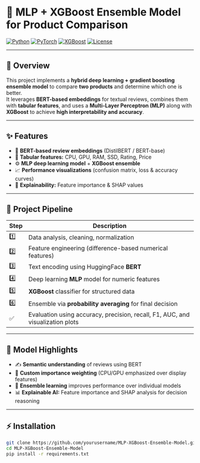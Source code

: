 # 🚀 MLP + XGBoost Ensemble Model for Product Comparison

[![Python](https://img.shields.io/badge/Python-3.9-blue.svg)]()
[![PyTorch](https://img.shields.io/badge/Framework-PyTorch-orange.svg)]()
[![XGBoost](https://img.shields.io/badge/Model-XGBoost-green.svg)]()
[![License](https://img.shields.io/badge/License-MIT-yellow.svg)]()

---

## 📝 Overview

This project implements a **hybrid deep learning + gradient boosting ensemble model** to compare **two products** and determine which one is better.  
It leverages **BERT-based embeddings** for textual reviews, combines them with **tabular features**, and uses a **Multi-Layer Perceptron (MLP)** along with **XGBoost** to achieve **high interpretability and accuracy**.

---

## ✨ Features

- 🧠 **BERT-based review embeddings** (DistilBERT / BERT-base)  
- 🔢 **Tabular features:** CPU, GPU, RAM, SSD, Rating, Price  
- ⚙️ **MLP deep learning model** + **XGBoost ensemble**  
- 📈 **Performance visualizations** (confusion matrix, loss & accuracy curves)  
- 🧮 **Explainability:** Feature importance & SHAP values  

---

## 🧾 Project Pipeline

| Step | Description |
|------|-------------|
| 1️⃣ | Data analysis, cleaning, normalization |
| 2️⃣ | Feature engineering (difference-based numerical features) |
| 3️⃣ | Text encoding using HuggingFace **BERT** |
| 4️⃣ | Deep learning **MLP** model for numeric features |
| 5️⃣ | **XGBoost** classifier for structured data |
| 6️⃣ | Ensemble via **probability averaging** for final decision |
| ✅ | Evaluation using accuracy, precision, recall, F1, AUC, and visualization plots |

---

## 🧠 Model Highlights

- ✍️ **Semantic understanding** of reviews using BERT  
- 🎯 **Custom importance weighting** (CPU/GPU emphasized over display features)  
- 🔗 **Ensemble learning** improves performance over individual models  
- 📊 **Explainable AI:** Feature importance and SHAP analysis for decision reasoning  

---



## ⚡ Installation

```bash
git clone https://github.com/yourusername/MLP-XGBoost-Ensemble-Model.git
cd MLP-XGBoost-Ensemble-Model
pip install -r requirements.txt

